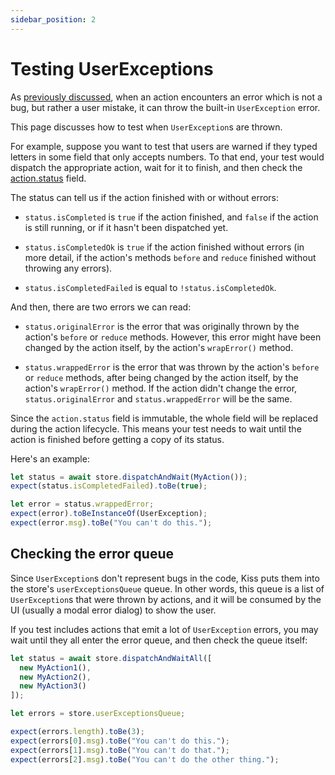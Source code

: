 ```yaml
---
sidebar_position: 2
---
```


# Testing UserExceptions

As [previously discussed](../basics/user-exceptions), 
when an action encounters an error which is not a bug, but rather a user mistake, 
it can throw the built-in `UserException` error. 

This page discusses how to test when `UserException`s are thrown.

For example, suppose you want to test that users are warned 
if they typed letters in some field that only accepts numbers. 
To that end, your test would dispatch the appropriate action, wait for it
to finish, and then check the [action.status](../advanced-actions/action-status) field.

The status can tell us if the action finished with or without errors:

* `status.isCompleted` is `true` if the action finished, and `false` if the action is still running,
  or if it hasn't been dispatched yet.

* `status.isCompletedOk` is `true` if the action finished without errors (in more detail, if the
  action's methods `before` and `reduce` finished without throwing any errors).

* `status.isCompletedFailed` is equal to `!status.isCompletedOk`.

And then, there are two errors we can read:

* `status.originalError` is the error that was originally thrown by the action's `before`
  or `reduce` methods. However, this error might have been changed by the action itself, by the
  action's `wrapError()` method.

* `status.wrappedError` is the error that was thrown by the action's `before` or `reduce` methods,
  after being changed by the action itself, by the action's `wrapError()` method.
  If the action didn't change the error, `status.originalError` and `status.wrappedError` will be
  the same.

Since the `action.status` field is immutable, the whole field will be replaced during the action 
lifecycle. This means your test needs to wait until the action is finished before getting 
a copy of its status.

Here's an example:

```ts
let status = await store.dispatchAndWait(MyAction());
expect(status.isCompletedFailed).toBe(true);

let error = status.wrappedError; 
expect(error).toBeInstanceOf(UserException);
expect(error.msg).toBe("You can't do this.");
```

## Checking the error queue

Since `UserException`s don't represent bugs in the code, 
Kiss puts them into the store's `userExceptionsQueue` queue. 
In other words, this queue is a list of `UserException`s that were thrown by actions, 
and it will be consumed by the UI (usually a modal error dialog) to show the user.

If you test includes actions that emit a lot of `UserException` errors,
you may wait until they all enter the error queue, and then check the queue itself:

```ts
let status = await store.dispatchAndWaitAll([
  new MyAction1(), 
  new MyAction2(), 
  new MyAction3()
]);

let errors = store.userExceptionsQueue;

expect(errors.length).toBe(3);
expect(errors[0].msg).toBe("You can't do this.");
expect(errors[1].msg).toBe("You can't do that.");
expect(errors[2].msg).toBe("You can't do the other thing.");
```

 
